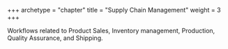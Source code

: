 +++
archetype = "chapter"
title = "Supply Chain Management"
weight = 3
+++

Workflows related to Product Sales, Inventory management, 
Production, Quality Assurance, and Shipping.

